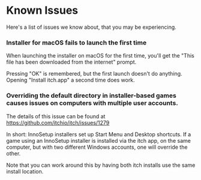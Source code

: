 # Known Issues

Here's a list of issues we know about, that you may be experiencing.

### Installer for macOS fails to launch the first time

When launching the installer on macOS for the first time, you'll get the
"This file has been downloaded from the internet" prompt.

Pressing "OK" is remembered, but the first launch doesn't do anything.
Opening "Install itch.app" a second time does work.

### Overriding the default directory in installer-based games causes issues on computers with multiple user accounts.

The details of this issue can be found at https://github.com/itchio/itch/issues/1279

In short: InnoSetup installers set up Start Menu and Desktop shortcuts. If a
game using an InnoSetup installer is installed via the itch app, on the same
computer, but with two different Windows accounts, one will override the other.

Note that you can work around this by having both itch installs use the same
install location.
